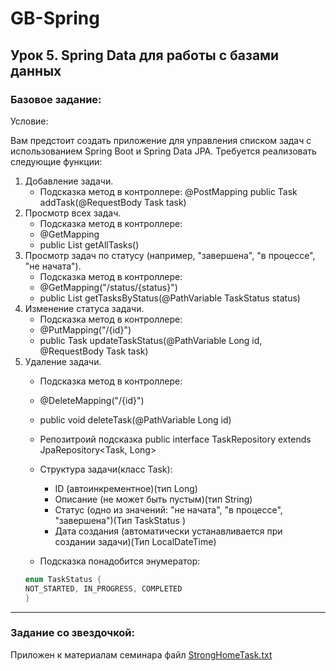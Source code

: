 # GB-Spring
## Урок 5. Spring Data для работы с базами данных
### Базовое задание:
Условие:

Вам предстоит создать приложение для управления списком задач с использованием Spring Boot и Spring Data JPA. Требуется реализовать следующие функции:

1. Добавление задачи. 
   * Подсказка метод в контроллере: @PostMapping public Task addTask(@RequestBody Task task)
2. Просмотр всех задач. 
   * Подсказка метод в контроллере: 
   * @GetMapping 
   * public List<Task> getAllTasks()
3. Просмотр задач по статусу (например, "завершена", "в процессе", "не начата"). 
   * Подсказка метод в контроллере: 
   * @GetMapping("/status/{status}") 
   * public List<Task> getTasksByStatus(@PathVariable TaskStatus status)
4. Изменение статуса задачи. 
   * Подсказка метод в контроллере: 
   * @PutMapping("/{id}") 
   * public Task updateTaskStatus(@PathVariable Long id, @RequestBody Task task)
5. Удаление задачи.
   * Подсказка метод в контроллере:
   * @DeleteMapping("/{id}")
   * public void deleteTask(@PathVariable Long id)

   * Репозитроий подсказка public interface TaskRepository extends JpaRepository<Task, Long>

   * Структура задачи(класс Task):
      - ID (автоинкрементное)(тип Long)
      - Описание (не может быть пустым)(тип String)
      - Статус (одно из значений: "не начата", "в процессе", "завершена")(Тип TaskStatus )
      - Дата создания (автоматически устанавливается при создании задачи)(Тип LocalDateTime)

   * Подсказка понадобится энумератор:
   ```java
   enum TaskStatus {
   NOT_STARTED, IN_PROGRESS, COMPLETED
   }
   ```


---
### Задание со звездочкой:
Приложен к материалам семинара файл 
[StrongHomeTask.txt](StrongHomeTask.txt)